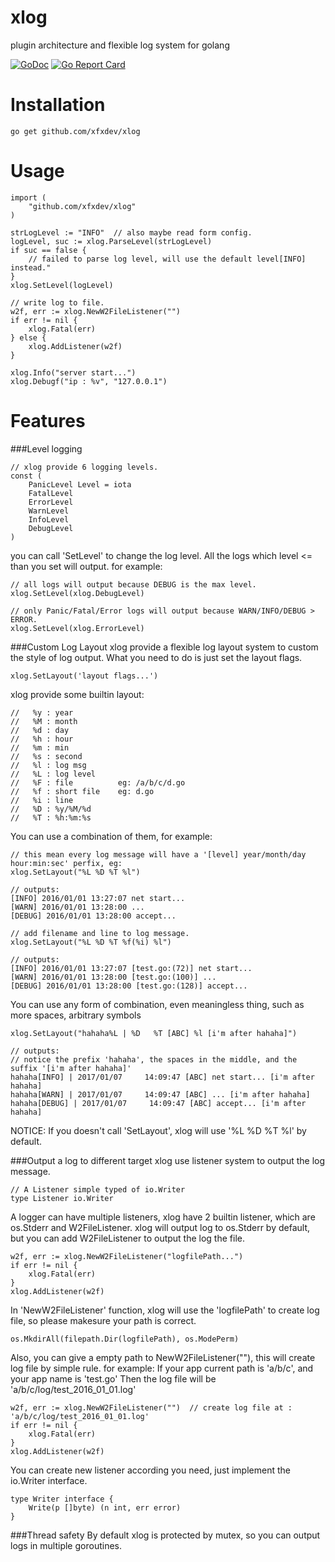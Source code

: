 # xlog
plugin architecture and flexible log system for golang

[![GoDoc](https://godoc.org/github.com/xfxdev/xlog?status.svg)](https://godoc.org/github.com/xfxdev/xlog)
[![Go Report Card](https://goreportcard.com/badge/github.com/xfxdev/xlog)](https://goreportcard.com/report/github.com/xfxdev/xlog)

Installation
================
~~~
go get github.com/xfxdev/xlog
~~~

Usage
================
~~~
import (
    "github.com/xfxdev/xlog"
)

strLogLevel := "INFO"  // also maybe read form config.
logLevel, suc := xlog.ParseLevel(strLogLevel)
if suc == false {
    // failed to parse log level, will use the default level[INFO] instead."
}
xlog.SetLevel(logLevel)

// write log to file.
w2f, err := xlog.NewW2FileListener("")
if err != nil {
    xlog.Fatal(err)
} else {
    xlog.AddListener(w2f)
}

xlog.Info("server start...")
xlog.Debugf("ip : %v", "127.0.0.1")
~~~

Features
================
###Level logging
~~~
// xlog provide 6 logging levels.
const (
	PanicLevel Level = iota
	FatalLevel
	ErrorLevel
	WarnLevel
	InfoLevel
	DebugLevel
)
~~~

you can call 'SetLevel' to change the log level. All the logs which level <= than you set will output.
for example:
~~~
// all logs will output because DEBUG is the max level.
xlog.SetLevel(xlog.DebugLevel) 

// only Panic/Fatal/Error logs will output because WARN/INFO/DEBUG > ERROR.
xlog.SetLevel(xlog.ErrorLevel)
~~~

###Custom Log Layout
xlog provide a flexible log layout system to custom the style of log output.
What you need to do is just set the layout flags.
~~~
xlog.SetLayout('layout flags...')
~~~
xlog provide some builtin layout:
~~~
//   %y : year
//   %M : month
//   %d : day
//   %h : hour
//   %m : min
//   %s : second
//   %l : log msg
//   %L : log level
//   %F : file			eg: /a/b/c/d.go
//   %f : short file	eg: d.go
//   %i : line
//   %D : %y/%M/%d
//   %T : %h:%m:%s
~~~
You can use a combination of them, for example:
~~~
// this mean every log message will have a '[level] year/month/day hour:min:sec' perfix, eg:
xlog.SetLayout("%L %D %T %l")

// outputs:
[INFO] 2016/01/01 13:27:07 net start...
[WARN] 2016/01/01 13:28:00 ...
[DEBUG] 2016/01/01 13:28:00 accept...

// add filename and line to log message.
xlog.SetLayout("%L %D %T %f(%i) %l")

// outputs:
[INFO] 2016/01/01 13:27:07 [test.go:(72)] net start...
[WARN] 2016/01/01 13:28:00 [test.go:(100)] ...
[DEBUG] 2016/01/01 13:28:00 [test.go:(128)] accept...
~~~
You can use any form of combination, even meaningless thing, such as more spaces, arbitrary symbols
~~~
xlog.SetLayout("hahaha%L | %D   %T [ABC] %l [i'm after hahaha]")

// outputs:
// notice the prefix 'hahaha', the spaces in the middle, and the suffix '[i'm after hahaha]'
hahaha[INFO] | 2017/01/07     14:09:47 [ABC] net start... [i'm after hahaha]
hahaha[WARN] | 2017/01/07     14:09:47 [ABC] ... [i'm after hahaha]
hahaha[DEBUG] | 2017/01/07     14:09:47 [ABC] accept... [i'm after hahaha]
~~~
NOTICE: If you doesn't call 'SetLayout', xlog will use '%L %D %T %l' by default.

###Output a log to different target
xlog use listener system to output the log message.
~~~
// A Listener simple typed of io.Writer
type Listener io.Writer
~~~
A logger can have multiple listeners, xlog have 2 builtin listener, which are os.Stderr and W2FileListener.
xlog will output log to os.Stderr by default, but you can add W2FileListener to output the log the file.
~~~
w2f, err := xlog.NewW2FileListener("logfilePath...")
if err != nil {
    xlog.Fatal(err)
}
xlog.AddListener(w2f)
~~~
In 'NewW2FileListener' function, xlog will use the 'logfilePath' to create log file,
so please makesure your path is correct.
~~~
os.MkdirAll(filepath.Dir(logfilePath), os.ModePerm)
~~~
Also, you can give a empty path to NewW2FileListener(""), this will create log file by simple rule. for example:
If your app current path is 'a/b/c', and your app name is 'test.go'
Then the log file will be 'a/b/c/log/test_2016_01_01.log'
~~~
w2f, err := xlog.NewW2FileListener("")  // create log file at : 'a/b/c/log/test_2016_01_01.log'
if err != nil {
    xlog.Fatal(err)
}
xlog.AddListener(w2f)
~~~
You can create new listener according you need, just implement the io.Writer interface.
~~~
type Writer interface {
	Write(p []byte) (n int, err error)
}
~~~
###Thread safety
By default xlog is protected by mutex, so you can output logs in multiple goroutines.